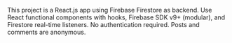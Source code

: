 <!-- Use this file to provide workspace-specific custom instructions to Copilot. For more details, visit https://code.visualstudio.com/docs/copilot/copilot-customization#_use-a-githubcopilotinstructionsmd-file -->

This project is a React.js app using Firebase Firestore as backend. Use React functional components with hooks, Firebase SDK v9+ (modular), and Firestore real-time listeners. No authentication required. Posts and comments are anonymous.

